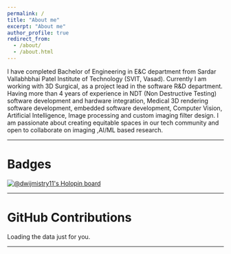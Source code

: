 ```yaml
---
permalink: /
title: "About me"
excerpt: "About me"
author_profile: true
redirect_from: 
  - /about/
  - /about.html
---
```


I have completed Bachelor of Engineering in E&C department from Sardar Vallabhbhai Patel Institute of Technology (SVIT, Vasad). Currently I am working with 3D Surgical, as a project lead in the software R&D department. Having more than 4 years of experience in NDT (Non Destructive Testing) software development and hardware integration, Medical 3D rendering software development, embedded software development, Computer Vision, Artificial Intelligence, Image processing and custom imaging filter design. I am passionate about creating equitable spaces in our tech community and open to collaborate on imaging ,AI/ML based research.

---
# Badges

[![@dwijmistry11's Holopin board](https://holopin.me/dwijmistry11)](https://holopin.io/@dwijmistry11)

---
# GitHub Contributions

<!-- Include the library. -->
<script
  src="https://unpkg.com/github-calendar@latest/dist/github-calendar.min.js">
</script>

<!-- Optionally, include the theme (if you don't want to struggle to write the CSS) -->
<link
  rel="stylesheet"
  href="https://unpkg.com/github-calendar@latest/dist/github-calendar-responsive.css"
/>

<!-- Prepare a container for your calendar. -->
<div class="calendar">
    <!-- Loading stuff -->
    Loading the data just for you.
</div>

<script>
    GitHubCalendar(".calendar", "dwijmistry11");

    // or enable responsive functionality:
    GitHubCalendar(".calendar", "dwijmistry11", { responsive: true });

    // Use a proxy
    GitHubCalendar(".calendar", "dwijmistry11", {
       proxy (username) {
         return fetch(`https://your-proxy.com/github?user=${username}`)
       }
    }).then(r => r.text())
</script>

---

